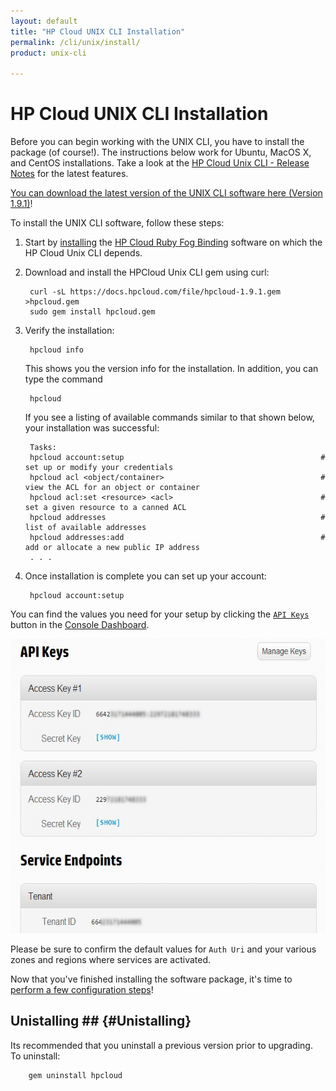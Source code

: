 ```yaml
---
layout: default
title: "HP Cloud UNIX CLI Installation"
permalink: /cli/unix/install/
product: unix-cli

---
```

# HP Cloud UNIX CLI Installation

Before you can begin working with the UNIX CLI, you have to install the package (of course!).  The instructions below work for Ubuntu, MacOS X, and CentOS installations.  Take a look at the [HP Cloud Unix CLI - Release Notes](/cli/unix/release-notes) for the latest features.

[You can download the latest version of the UNIX CLI software here (Version 1.9.1)](/file/hpcloud-1.9.1.gem)!

To install the UNIX CLI software, follow these steps:

1. Start by [installing](/bindings/fog/install) the [HP Cloud Ruby Fog Binding](/bindings/fog) software on which the HP Cloud Unix CLI depends.

2. Download and install the HPCloud Unix CLI gem using curl:

        curl -sL https://docs.hpcloud.com/file/hpcloud-1.9.1.gem >hpcloud.gem
        sudo gem install hpcloud.gem

3. Verify the installation:

        hpcloud info

    This shows you the version info for the installation.  In addition, you can type the command

        hpcloud

   If you see a listing of available commands similar to that shown below, your installation was successful:

        Tasks:
        hpcloud account:setup                                            # set up or modify your credentials
        hpcloud acl <object/container>                                   # view the ACL for an object or container
        hpcloud acl:set <resource> <acl>                                 # set a given resource to a canned ACL
        hpcloud addresses                                                # list of available addresses
        hpcloud addresses:add                                            # add or allocate a new public IP address
        . . .

4. Once installation is complete you can set up your account:

        hpcloud account:setup

You can find the values you need for your setup by clicking the [`API Keys`](https://console.hpcloud.com/account/api_keys) button in the [Console Dashboard](https://console.hpcloud.com/dashboard).  

<img src="media/api_keys-2.jpg" width="580" height="471" alt="" />

Please be sure to confirm the default values for `Auth Uri` and your various zones and regions where services are activated.

Now that you've finished installing the software package, it's time to [perform a few configuration steps](/cli/unix/configuration)!

## Unistalling ##  {#Unistalling}

Its recommended that you uninstall a previous version prior to upgrading. To uninstall:

        gem uninstall hpcloud

